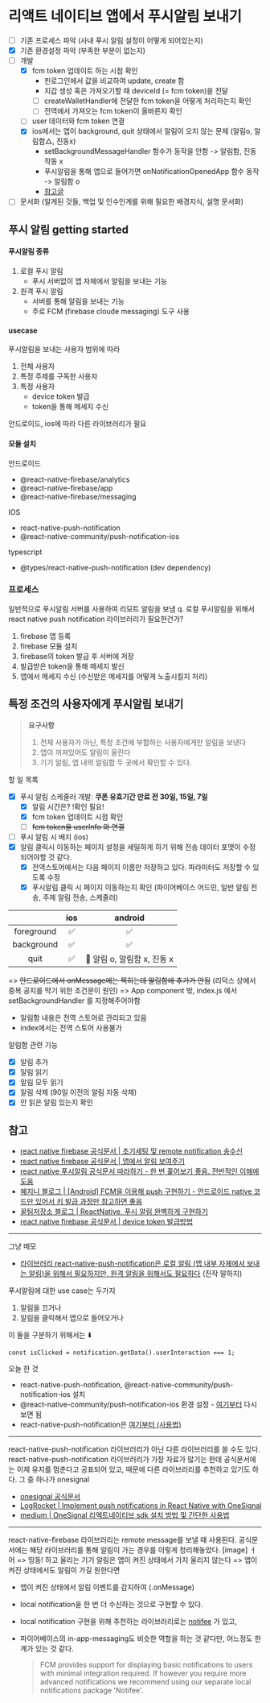 # 리액트 네이티브 앱에서 푸시알림 보내기

- [ ] 기존 프로세스 파악 (사내 푸시 알림 설정이 어떻게 되어있는지)
- [x] 기존 환경설정 파악 (부족한 부분이 없는지)
- [ ] 개발
  - [x] fcm token 업데이트 하는 시점 확인
    - 핀로그인에서 값을 비교하여 update, create 함
    - 지갑 생성 혹은 가져오기할 때 deviceId (= fcm token)을 전달
    - [ ] createWalletHandler에 전달한 fcm token을 어떻게 처리하는지 확인
    - [ ] 전역에서 가져오는 fcm token이 올바른지 확인
  - [ ] user 데이터와 fcm token 연결
  - [x] ios에서는 앱이 background, quit 상태에서 알림이 오지 않는 문제 (알림o, 알림함△, 진동x)
    - setBackgroundMessageHandler 함수가 동작을 안함 -> 알림함, 진동 작동 x
    - 푸시알림을 통해 앱으로 들어가면 onNotificationOpenedApp 함수 동작 -> 알림함 o
    - [참고글](https://github.com/invertase/react-native-firebase/issues/5656)
- [ ] 문서화 (알게된 것들, 백업 및 인수인계를 위해 필요한 배경지식, 설명 문서화)

## 푸시 알림 getting started

#### 푸시알림 종류

1. 로컬 푸시 알림
   - 푸시 서버없이 앱 자체에서 알림을 보내는 기능
2. 원격 푸시 알림
   - 서버를 통해 알림을 보내는 기능
   - 주로 FCM (firebase cloude messaging) 도구 사용

#### usecase

푸시알림을 보내는 사용자 범위에 따라

1. 전체 사용자
2. 특정 주제를 구독한 사용자
3. 특정 사용자
   - device token 발급
   - token을 통해 메세지 수신

안드로이드, ios에 따라 다른 라이브러리가 필요

#### 모듈 설치

안드로이드

- @react-native-firebase/analytics
- @react-native-firebase/app
- @react-native-firebase/messaging

IOS

- react-native-push-notification
- @react-native-community/push-notification-ios

typescript

- @types/react-native-push-notification (dev dependency)

### 프로세스

일반적으로 푸시알림 서버를 사용하여 리모트 알림을 보냄
q. 로컬 푸시알림을 위해서 react native push notification 라이브러리가 필요한건가?

1. firebase 앱 등록
2. firebase 모듈 설치
3. firebase의 token 발급 후 서버에 저장
4. 발급받은 token을 통해 메세지 발신
5. 앱에서 메세지 수신 (수신받은 메세지를 어떻게 노출시킬지 처리)

## 특정 조건의 사용자에게 푸시알림 보내기

> **요구사항**
>
> 1. 전체 사용자가 아닌, 특정 조건에 부합하는 사용자에게만 알림을 보낸다
> 2. 앱이 꺼져있어도 알림이 울린다
> 3. 기기 알림, 앱 내의 알림함 두 곳에서 확인할 수 있다.

할 일 목록

- [x] 푸시 알림 스케줄러 개발: **쿠폰 유효기간 만료 전 30일, 15일, 7일**
  - [x] 알림 시간은? !확인 필요!
  - [x] fcm token 업데이트 시점 확인
  - [ ] ~~fcm token을 userInfo 와 연결~~
- [ ] 푸시 알림 시 배지 (ios)
- [x] 알림 클릭시 이동하는 페이지 설정을 세밀하게 하기 위해 전송 데이터 포맷이 수정되어야할 것 같다.
  - [x] 전역스토어에서는 다음 페이지 이름만 저장하고 있다. 파라미터도 저장할 수 있도록 수정
  - [x] 푸시알림 클릭 시 페이지 이동하는지 확인 (파이어베이스 어드민, 일반 알림 전송, 주제 알림 전송, 스케줄러)

|            | ios |           android           |
| :--------: | :-: | :-------------------------: |
| foreground | ✅  |             ✅              |
| background | ✅  |             ✅              |
|    quit    | ✅  | 🔺 알림 o, 알림함 x, 진동 x |

=> ~~안드로이드에서 onMessage에는 찍히는데 알림함에 추가가 안됨~~ (리덕스 상에서 중복 공지를 막기 위한 조건문이 원인)
=> App component 밖, index.js 에서 setBackgroundHandler 를 지정해주어야함

- 알림함 내용은 전역 스토어로 관리되고 있음
- index에서는 전역 스토어 사용불가

알림함 관련 기능

- [x] 알림 추가
- [x] 알림 읽기
- [x] 알림 모두 읽기
- [x] 알림 삭제 (90일 이전의 알림 자동 삭제)
- [x] 안 읽은 알림 있는지 확인

## 참고

- [react native firebase 공식문서 | 초기세팅 및 remote notification 송수신](https://rnfirebase.io/messaging/usage)
- [react native firebase 공식문서 | 앱에서 알림 보여주기](https://rnfirebase.io/messaging/notifications)
- [react native 푸시알림 공식문서 따라하기 - 한 번 훑어보기 좋음. 전반적인 이해에 도움](https://velog.io/@kwonh/ReactNative-%ED%91%B8%EC%89%AC%EC%95%8C%EB%A6%BC-%EA%B3%B5%EC%8B%9D%EB%AC%B8%EC%84%9C-%EB%94%B0%EB%9D%BC%ED%95%98%EA%B8%B0-Firebase-Cloud-Messaging-react-native-firebase-notification-%EC%95%88%EB%93%9C%EB%A1%9C%EC%9D%B4%EB%93%9C)
- [혜지니 블로그 | [Android] FCM을 이용해 push 구현하기 - 안드로이드 native 코드만 있어서 키 발급 과정만 참고하면 좋음](https://maejing.tistory.com/entry/Android-FCM%EC%9D%84-%EC%9D%B4%EC%9A%A9%ED%95%B4-Push-%EA%B5%AC%ED%98%84%ED%95%98%EA%B8%B0)
- [꿀팀저장소 블로그 | ReactNative, 푸시 알림 완벽하게 구현하기](https://honeystorage.tistory.com/306)
- [react native firebase 공식문서 | device token 발급방법](https://rnfirebase.io/messaging/server-integration#device-tokens)

---

그냥 메모

- [라이브러리 react-native-push-notification은 로컬 알림 (앱 내부 자체에서 보내는 알림)을 위해서 필요하지만, 원격 알림을 위해서도 필요하다](https://github.com/zo0r/react-native-push-notification#if-you-use-remote-notifications) (진작 말하지)

푸시알림에 대한 use case는 두가지

1. 알림을 끄거나
2. 알림을 클릭해서 앱으로 들어오거나

이 둘을 구분하기 위해서는 ⬇️

```
const isClicked = notification.getData().userInteraction === 1;
```

오늘 한 것

- react-native-push-notification, @react-native-community/push-notification-ios 설치
- @react-native-community/push-notification-ios 환경 설정 - [여기부터](https://github.com/react-native-push-notification/ios#how-to-determine-push-notification-user-click) 다시 보면 됨
- react-native-push-notification은 [여기부터 (사용법)](https://github.com/zo0r/react-native-push-notification#usage)

---

react-native-push-notification 라이브러리가 아닌 다른 라이브러리를 쓸 수도 있다.
react-native-push-notification 라이브러리가 가장 자료가 많기는 한데 공식문서에는 이제 유지를 멈춘다고 공표되어 있고, 때문에 다른 라이브러리를 추천하고 있기도 하다.
그 중 하나가 onesignal

- [onesignal 공식문서](https://github.com/OneSignal/react-native-onesignal)
- [LogRocket | Implement push notifications in React Native with OneSignal](https://blog.logrocket.com/implement-push-notifications-react-native-onesignal/)
- [medium | OneSignal 리엑트네이티브 sdk 설치 방법 및 간단한 사용법](https://medium.com/crossplatformkorea/onesignal-%EB%A6%AC%EC%97%91%ED%8A%B8%EB%84%A4%EC%9D%B4%ED%8B%B0%EB%B8%8C-sdk-%EC%84%A4%EC%B9%98-%EB%B0%A9%EB%B2%95-%EB%B0%8F-%EA%B0%84%EB%8B%A8%ED%95%9C-%EC%82%AC%EC%9A%A9%EB%B2%95-6a7fd1058ee7)

---

react-native-firebase 라이브러리는 remote message를 보낼 때 사용된다.
공식문서에는 해당 라이브러리를 통해 알림이 가는 경우를 이렇게 정리해놓았다.
[image]
ㅓ어
=> 띵동! 하고 울리는 기기 알림은 앱이 켜진 상태에서 가지 울리지 않는다
=> 앱이 켜진 상태에서도 알림이 가길 원한다면

- 앱이 켜진 상태에서 알림 이벤트를 감지하여 (.onMessage)
- local notification을 한 번 더 수신하는 것으로 구현할 수 있다.
- local notification 구현을 위해 추천하는 라이브러리로는 [notifee](https://notifee.app/) 가 있고,
- 파이어베이스의 in-app-messaging도 비슷한 역할을 하는 것 같다만, 어느정도 한계가 있는 것 같다.

  > FCM provides support for displaying basic notifications to users with minimal integration required. If however you require more advanced notifications we recommend using our separate local notifications package 'Notifee'.
